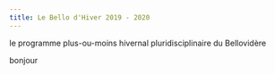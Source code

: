 ```yaml
---
title: Le Bello d'Hiver 2019 - 2020
---
```


le programme plus-ou-moins hivernal pluridisciplinaire du Bellovidère

bonjour

